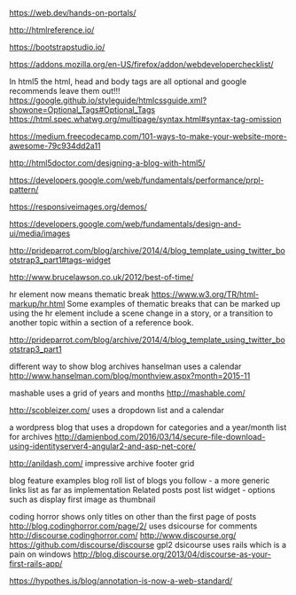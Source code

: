 
https://web.dev/hands-on-portals/


http://htmlreference.io/

https://bootstrapstudio.io/

https://addons.mozilla.org/en-US/firefox/addon/webdeveloperchecklist/

In html5 the html, head and body tags are all optional and google recommends leave them out!!!
https://google.github.io/styleguide/htmlcssguide.xml?showone=Optional_Tags#Optional_Tags
https://html.spec.whatwg.org/multipage/syntax.html#syntax-tag-omission

https://medium.freecodecamp.com/101-ways-to-make-your-website-more-awesome-79c934dd2a11


http://html5doctor.com/designing-a-blog-with-html5/



https://developers.google.com/web/fundamentals/performance/prpl-pattern/

https://responsiveimages.org/demos/

https://developers.google.com/web/fundamentals/design-and-ui/media/images


http://prideparrot.com/blog/archive/2014/4/blog_template_using_twitter_bootstrap3_part1#tags-widget

http://www.brucelawson.co.uk/2012/best-of-time/

hr element now means thematic break
https://www.w3.org/TR/html-markup/hr.html
Some examples of thematic breaks that can be marked up using the hr element include a scene change in a story, or a transition to another topic within a section of a reference book.


http://prideparrot.com/blog/archive/2014/4/blog_template_using_twitter_bootstrap3_part1

different way to show blog archives
hanselman uses a calendar
http://www.hanselman.com/blog/monthview.aspx?month=2015-11

mashable uses a grid of years and months
http://mashable.com/

http://scobleizer.com/ uses a dropdown list and a calendar

a wordpress blog that uses a dropdown for categories and a year/month list for archives
http://damienbod.com/2016/03/14/secure-file-download-using-identityserver4-angular2-and-asp-net-core/

http://anildash.com/
impressive archive footer grid

blog feature examples
blog roll list of blogs you follow - a more generic links list as far as implementation
Related posts
post list widget - options such as display first image as thumbnail

coding horror shows only titles on other than the first page of posts
http://blog.codinghorror.com/page/2/
uses dsicourse for comments http://discourse.codinghorror.com/
http://www.discourse.org/
https://github.com/discourse/discourse  gpl2
dsicourse uses rails which is a pain on windows
http://blog.discourse.org/2013/04/discourse-as-your-first-rails-app/

https://hypothes.is/blog/annotation-is-now-a-web-standard/